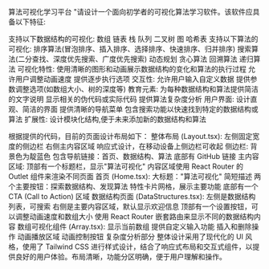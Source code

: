 算法可视化学习平台
"请设计一个面向初学者的可视化算法学习软件。该软件应具备以下特征:

支持以下数据结构的可视化:
数组
链表
栈
队列
二叉树
图
哈希表
支持以下算法的可视化:
排序算法(冒泡排序、插入排序、选择排序、快速排序、归并排序)
搜索算法(二分查找、深度优先搜索、广度优先搜索)
动态规划
贪心算法
回溯算法
递归算法
可视化特性:
使用清晰的图形和动画展示数据结构的变化和算法的执行过程
允许用户调整动画速度
提供逐步执行选项
交互性:
允许用户输入自定义数据
提供参数调整选项(如数组大小、树的深度等)
教育元素:
为每种数据结构和算法提供简洁的文字说明
显示相关的伪代码或实际代码
提供算法复杂度分析
用户界面:
设计直观、简洁的界面
提供清晰的导航菜单
包含搜索功能以快速找到特定的数据结构或算法
扩展性:
设计模块化结构,便于未来添加新的数据结构和算法



根据提供的代码，目前的页面设计布局如下：
整体布局 (Layout.tsx):
左侧固定宽度的侧边栏
右侧主内容区域
响应式设计，在移动设备上侧边栏可收起
侧边栏:
背景色为靛蓝色
包含导航链接：首页、数据结构、算法
底部有 GitHub 链接
主内容区域:
顶部有一个标题栏，显示"算法可视化"
内容区域使用 React Router 的 Outlet 组件来渲染不同页面
首页 (Home.tsx):
大标题："算法可视化"
简短描述
两个主要按钮：探索数据结构、发现算法
特性卡片网格，展示主要功能
底部有一个 CTA (Call to Action) 区域
数据结构页面 (DataStructures.tsx):
左侧是数据结构列表，可搜索
右侧是主要内容区域，默认显示欢迎信息
顶部有一个设置按钮，可以调整动画速度和数组大小
使用 React Router 嵌套路由来显示不同的数据结构内容
数组可视化组件 (Array.tsx):
显示当前数组
提供自定义输入功能
插入和删除操作
动画播放区域
动画控制按钮
复杂度分析部分
整体设计采用了现代化的 UI 风格，使用了 Tailwind CSS 进行样式设计，结合了响应式布局和交互式组件，以提供良好的用户体验。布局清晰，功能分区明确，便于用户理解和操作。
